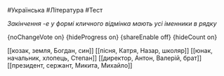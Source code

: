 #Українська #Література #Тест

*Закінчення -е у формі кличного відмінка мають усі іменники в рядку*

{noChangeVote on}
{hideProgress on}
{shareEnable off}
{hideCount on}

[[козак, земля, Богдан, син]]
[[пісня, Катря, Назар, школяр]]
[[юнак, начальник, хлопець, Степан]]
[[директор, Антон, Валерій, брат]]
[[президент, сержант, Микита, Михайло]]

